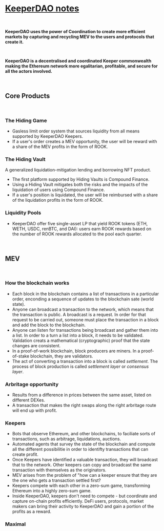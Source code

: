 # [KeeperDAO notes](https://docs.keeperdao.com/reference/)


<br>

**KeeperDAO uses the power of Coordination to create more efficient markets by capturing and recycling MEV to the 
users and protocols that create it.**

<br>

**KeeperDAO is a decentralised and coordinated Keeper commonwealth making the Ethereum network more egalitarian, profitable, and secure for all the actors involved.**

<br>


## Core Products

<br>

### The Hiding Game

* Gasless limit order system that sources liquidity from all means supported by KeeperDAO Keepers.
* If a user's order creates a MEV opportunity, the user will be reward with a share of the MEV profits in the form of ROOK.

### The Hiding Vault

A generalized liquidation-mitigation lending and borrowing NFT product. 
* The first platform supported by Hiding Vaults is Compound Finance. 
* Using a Hiding Vault mitigates both the risks and the impacts of the liquidation of users using Compound Finance. 
* If a user's position is liquidated, the user will be reimbursed with a share of the liquidation profits in the form of ROOK.

### Liquidity Pools

* KeeperDAO offer five single-asset LP that yield ROOK tokens (ETH, WETH, USDC, renBTC, and DAI): users earn ROOK rewards based on the number  of ROOK rewards allocated to the pool each quarter.


<br>

## MEV

<br>

### How the blockchain works
* Each block in the blockchain contains a list of transactions in a particular order, enconding a sequence of updates to the blockchain sate (world state).
* Anyone can broadcast a transaction to the network, which means that the transaction is public. A broadcast is a request. In order for that request to be carried out, someone must place the transaction in a block and add the block to the blockchain.
* Anyone can listen for transactions being broadcast and gather them into a list. In order to a turn a list into a block, it needs to be validated. Validation creats a mathematical (cryptographic) proof that the state changes are consistent.
* In a proof-of-work blockchain, block producers are miners. In a proof-of-stake blockchain, they are validators.
* The act of converting a transaction into a block is called *settlement*. The process of block production is called *settlement layer* or *consensus layer*.

### Arbritage opportunity

* Results from a difference in prices between the same asset, listed on different DEXes.
* A transaction that makes the right swaps along the right arbritage route will end up with profit.


### Keepers

* Bots that observe Ethereum, and other blockchains, to faciliate sorts of transactions, such as arbitrage, liquidations, auctions.
* Automated agents that survey the state of the blockchain and compute all the different possibilitie in order to identifty transactions that can create profit.
* Once Keepers have identified a valuable transaction, they will broadcast that to the network. Other keepers can copy and broadcast the same transaction with themselves as the originators.
* MEV arises from the problem of "how can a keeper ensure that they are the one who gets a transaction settled first?
* Keepers compete with each other in a zero-sum game, transforming Ethereum into a highly zero-sum game.
* Inside KeeperDAO, keepers don't need to compete - but coordinate and capture on-chain profits efficiently. DeFi users, protocols, market makers can bring their activity to KeeperDAO and gain a portion of the profits as a reward.


### Maximal
